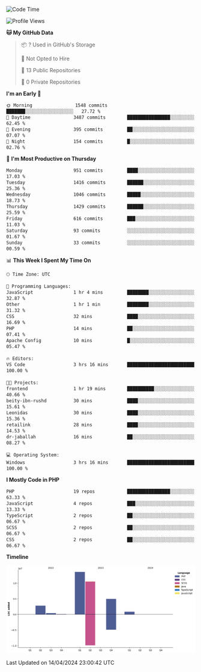 <!--START_SECTION:waka-->
![Code Time](http://img.shields.io/badge/Code%20Time-1%2C585%20hrs%2010%20mins-blue)

![Profile Views](http://img.shields.io/badge/Profile%20Views-0-blue)

**🐱 My GitHub Data** 

> 📦 ? Used in GitHub's Storage 
 > 
> 🚫 Not Opted to Hire
 > 
> 📜 13 Public Repositories 
 > 
> 🔑 0 Private Repositories 
 > 
**I'm an Early 🐤** 

```text
🌞 Morning                1548 commits        ███████░░░░░░░░░░░░░░░░░░   27.72 % 
🌆 Daytime                3487 commits        ████████████████░░░░░░░░░   62.45 % 
🌃 Evening                395 commits         ██░░░░░░░░░░░░░░░░░░░░░░░   07.07 % 
🌙 Night                  154 commits         █░░░░░░░░░░░░░░░░░░░░░░░░   02.76 % 
```
📅 **I'm Most Productive on Thursday** 

```text
Monday                   951 commits         ████░░░░░░░░░░░░░░░░░░░░░   17.03 % 
Tuesday                  1416 commits        ██████░░░░░░░░░░░░░░░░░░░   25.36 % 
Wednesday                1046 commits        █████░░░░░░░░░░░░░░░░░░░░   18.73 % 
Thursday                 1429 commits        ██████░░░░░░░░░░░░░░░░░░░   25.59 % 
Friday                   616 commits         ███░░░░░░░░░░░░░░░░░░░░░░   11.03 % 
Saturday                 93 commits          ░░░░░░░░░░░░░░░░░░░░░░░░░   01.67 % 
Sunday                   33 commits          ░░░░░░░░░░░░░░░░░░░░░░░░░   00.59 % 
```


📊 **This Week I Spent My Time On** 

```text
🕑︎ Time Zone: UTC

💬 Programming Languages: 
JavaScript               1 hr 4 mins         ████████░░░░░░░░░░░░░░░░░   32.87 % 
Other                    1 hr 1 min          ████████░░░░░░░░░░░░░░░░░   31.32 % 
CSS                      32 mins             ████░░░░░░░░░░░░░░░░░░░░░   16.69 % 
PHP                      14 mins             ██░░░░░░░░░░░░░░░░░░░░░░░   07.41 % 
Apache Config            10 mins             █░░░░░░░░░░░░░░░░░░░░░░░░   05.47 % 

🔥 Editors: 
VS Code                  3 hrs 16 mins       █████████████████████████   100.00 % 

🐱‍💻 Projects: 
frontend                 1 hr 19 mins        ██████████░░░░░░░░░░░░░░░   40.66 % 
beity-ibn-rushd          30 mins             ████░░░░░░░░░░░░░░░░░░░░░   15.61 % 
Leonidas                 30 mins             ████░░░░░░░░░░░░░░░░░░░░░   15.36 % 
retailink                28 mins             ████░░░░░░░░░░░░░░░░░░░░░   14.53 % 
dr-jaballah              16 mins             ██░░░░░░░░░░░░░░░░░░░░░░░   08.27 % 

💻 Operating System: 
Windows                  3 hrs 16 mins       █████████████████████████   100.00 % 
```

**I Mostly Code in PHP** 

```text
PHP                      19 repos            ████████████████░░░░░░░░░   63.33 % 
JavaScript               4 repos             ███░░░░░░░░░░░░░░░░░░░░░░   13.33 % 
TypeScript               2 repos             ██░░░░░░░░░░░░░░░░░░░░░░░   06.67 % 
SCSS                     2 repos             ██░░░░░░░░░░░░░░░░░░░░░░░   06.67 % 
CSS                      2 repos             ██░░░░░░░░░░░░░░░░░░░░░░░   06.67 % 
```



**Timeline**

![Lines of Code chart](https://raw.githubusercontent.com/tahar-elgunaoui/tahar-elgunaoui/main/assets/bar_graph.png)


 Last Updated on 14/04/2024 23:00:42 UTC
<!--END_SECTION:waka-->
